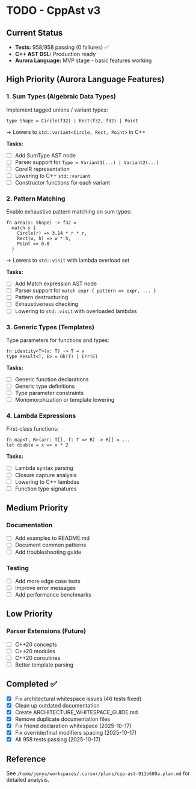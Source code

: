 # TODO - CppAst v3

## Current Status
- **Tests:** 958/958 passing (0 failures) ✅
- **C++ AST DSL:** Production ready
- **Aurora Language:** MVP stage - basic features working

## High Priority (Aurora Language Features)

### 1. Sum Types (Algebraic Data Types)
Implement tagged unions / variant types:
```aurora
type Shape = Circle(f32) | Rect(f32, f32) | Point
```
→ Lowers to `std::variant<Circle, Rect, Point>` in C++

**Tasks:**
- [ ] Add SumType AST node
- [ ] Parser support for `Type = Variant1(...) | Variant2(...)`
- [ ] CoreIR representation
- [ ] Lowering to C++ `std::variant`
- [ ] Constructor functions for each variant

### 2. Pattern Matching
Enable exhaustive pattern matching on sum types:
```aurora
fn area(s: Shape) -> f32 =
  match s {
    Circle(r) => 3.14 * r * r,
    Rect(w, h) => w * h,
    Point => 0.0
  }
```
→ Lowers to `std::visit` with lambda overload set

**Tasks:**
- [ ] Add Match expression AST node
- [ ] Parser support for `match expr { pattern => expr, ... }`
- [ ] Pattern destructuring
- [ ] Exhaustiveness checking
- [ ] Lowering to `std::visit` with overloaded lambdas

### 3. Generic Types (Templates)
Type parameters for functions and types:
```aurora
fn identity<T>(x: T) -> T = x
type Result<T, E> = Ok(T) | Err(E)
```

**Tasks:**
- [ ] Generic function declarations
- [ ] Generic type definitions
- [ ] Type parameter constraints
- [ ] Monomorphization or template lowering

### 4. Lambda Expressions
First-class functions:
```aurora
fn map<T, R>(arr: T[], f: T => R) -> R[] = ...
let double = x => x * 2
```

**Tasks:**
- [ ] Lambda syntax parsing
- [ ] Closure capture analysis
- [ ] Lowering to C++ lambdas
- [ ] Function type signatures

## Medium Priority

### Documentation
- [ ] Add examples to README.md
- [ ] Document common patterns
- [ ] Add troubleshooting guide

### Testing
- [ ] Add more edge case tests
- [ ] Improve error messages
- [ ] Add performance benchmarks

## Low Priority

### Parser Extensions (Future)
- [ ] C++20 concepts
- [ ] C++20 modules
- [ ] C++20 coroutines
- [ ] Better template parsing

## Completed ✅
- [x] Fix architectural whitespace issues (46 tests fixed)
- [x] Clean up outdated documentation
- [x] Create ARCHITECTURE_WHITESPACE_GUIDE.md
- [x] Remove duplicate documentation files
- [x] Fix friend declaration whitespace (2025-10-17)
- [x] Fix override/final modifiers spacing (2025-10-17)
- [x] All 958 tests passing (2025-10-17)

## Reference
See `/home/jenya/workspaces/.cursor/plans/cpp-ast-911b689a.plan.md` for detailed analysis.
